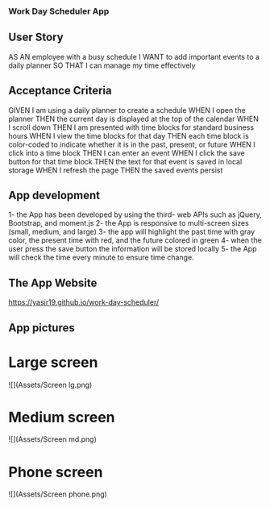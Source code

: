 ###  Work Day Scheduler App
## User Story 
AS AN employee with a busy schedule
I WANT to add important events to a daily planner
SO THAT I can manage my time effectively
## Acceptance Criteria
GIVEN I am using a daily planner to create a schedule
WHEN I open the planner
THEN the current day is displayed at the top of the calendar
WHEN I scroll down
THEN I am presented with time blocks for standard business hours
WHEN I view the time blocks for that day
THEN each time block is color-coded to indicate whether it is in the past, present, or future
WHEN I click into a time block
THEN I can enter an event
WHEN I click the save button for that time block
THEN the text for that event is saved in local storage
WHEN I refresh the page
THEN the saved events persist

## App development 
1- the App has been developed by using the third- web APIs such as jQuery, Bootstrap, and moment.js
2- the App is responsive to multi-screen sizes (small, medium, and large)
3- the app will highlight the past time with gray color, the present time with red, and the future colored in green 
4- when the user press the save button the information will be stored locally 
5- the App will check the time every minute to ensure time change. 

## The App Website
https://yasir19.github.io/work-day-scheduler/

## App pictures
# Large screen
![](Assets/Screen lg.png)
# Medium screen
![](Assets/Screen md.png)
# Phone screen 
![](Assets/Screen phone.png)


